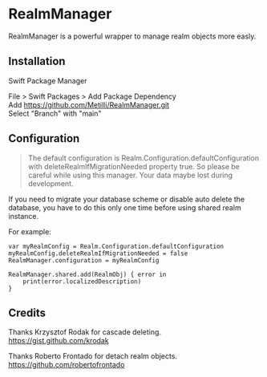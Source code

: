# RealmManager

RealmManager is a powerful wrapper to manage realm objects more easly.

## Installation

Swift Package Manager

File > Swift Packages > Add Package Dependency \
Add https://github.com/Metilli/RealmManager.git \
Select "Branch" with "main"

## Configuration

> The default configuration is Realm.Configuration.defaultConfiguration with deleteRealmIfMigrationNeeded property true. So please be careful while using this manager. Your data maybe lost during development.

If you need to migrate your database scheme or disable auto delete the database, you have to do this only one time before using shared realm instance. 

For example:

    var myRealmConfig = Realm.Configuration.defaultConfiguration
    myRealmConfig.deleteRealmIfMigrationNeeded = false
    RealmManager.configuration = myRealmConfig
    
    RealmManager.shared.add(RealmObj) { error in
        print(error.localizedDescription)
    }


## Credits

Thanks Krzysztof Rodak for cascade deleting.
https://gist.github.com/krodak

Thanks Roberto Frontado for detach realm objects.
https://github.com/robertofrontado
